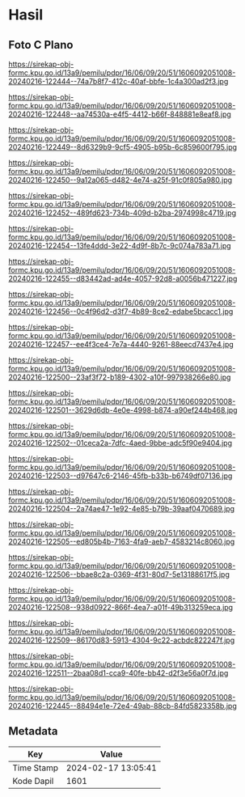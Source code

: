 # Hasil

## Foto C Plano

https://sirekap-obj-formc.kpu.go.id/13a9/pemilu/pdpr/16/06/09/20/51/1606092051008-20240216-122444--74a7b8f7-412c-40af-bbfe-1c4a300ad2f3.jpg

https://sirekap-obj-formc.kpu.go.id/13a9/pemilu/pdpr/16/06/09/20/51/1606092051008-20240216-122448--aa74530a-e4f5-4412-b66f-848881e8eaf8.jpg

https://sirekap-obj-formc.kpu.go.id/13a9/pemilu/pdpr/16/06/09/20/51/1606092051008-20240216-122449--8d6329b9-9cf5-4905-b95b-6c859600f795.jpg

https://sirekap-obj-formc.kpu.go.id/13a9/pemilu/pdpr/16/06/09/20/51/1606092051008-20240216-122450--9a12a065-d482-4e74-a25f-91c0f805a980.jpg

https://sirekap-obj-formc.kpu.go.id/13a9/pemilu/pdpr/16/06/09/20/51/1606092051008-20240216-122452--489fd623-734b-409d-b2ba-2974998c4719.jpg

https://sirekap-obj-formc.kpu.go.id/13a9/pemilu/pdpr/16/06/09/20/51/1606092051008-20240216-122454--13fe4ddd-3e22-4d9f-8b7c-9c074a783a71.jpg

https://sirekap-obj-formc.kpu.go.id/13a9/pemilu/pdpr/16/06/09/20/51/1606092051008-20240216-122455--d83442ad-ad4e-4057-92d8-a0056b471227.jpg

https://sirekap-obj-formc.kpu.go.id/13a9/pemilu/pdpr/16/06/09/20/51/1606092051008-20240216-122456--0c4f96d2-d3f7-4b89-8ce2-edabe5bcacc1.jpg

https://sirekap-obj-formc.kpu.go.id/13a9/pemilu/pdpr/16/06/09/20/51/1606092051008-20240216-122457--ee4f3ce4-7e7a-4440-9261-88eecd7437e4.jpg

https://sirekap-obj-formc.kpu.go.id/13a9/pemilu/pdpr/16/06/09/20/51/1606092051008-20240216-122500--23af3f72-b189-4302-a10f-997938266e80.jpg

https://sirekap-obj-formc.kpu.go.id/13a9/pemilu/pdpr/16/06/09/20/51/1606092051008-20240216-122501--3629d6db-4e0e-4998-b874-a90ef244b468.jpg

https://sirekap-obj-formc.kpu.go.id/13a9/pemilu/pdpr/16/06/09/20/51/1606092051008-20240216-122502--01ceca2a-7dfc-4aed-9bbe-adc5f90e9404.jpg

https://sirekap-obj-formc.kpu.go.id/13a9/pemilu/pdpr/16/06/09/20/51/1606092051008-20240216-122503--d97647c6-2146-45fb-b33b-b6749df07136.jpg

https://sirekap-obj-formc.kpu.go.id/13a9/pemilu/pdpr/16/06/09/20/51/1606092051008-20240216-122504--2a74ae47-1e92-4e85-b79b-39aaf0470689.jpg

https://sirekap-obj-formc.kpu.go.id/13a9/pemilu/pdpr/16/06/09/20/51/1606092051008-20240216-122505--ed805b4b-7163-4fa9-aeb7-4583214c8060.jpg

https://sirekap-obj-formc.kpu.go.id/13a9/pemilu/pdpr/16/06/09/20/51/1606092051008-20240216-122506--bbae8c2a-0369-4f31-80d7-5e13188617f5.jpg

https://sirekap-obj-formc.kpu.go.id/13a9/pemilu/pdpr/16/06/09/20/51/1606092051008-20240216-122508--938d0922-866f-4ea7-a01f-49b313259eca.jpg

https://sirekap-obj-formc.kpu.go.id/13a9/pemilu/pdpr/16/06/09/20/51/1606092051008-20240216-122509--86170d83-5913-4304-9c22-acbdc822247f.jpg

https://sirekap-obj-formc.kpu.go.id/13a9/pemilu/pdpr/16/06/09/20/51/1606092051008-20240216-122511--2baa08d1-cca9-40fe-bb42-d2f3e56a0f7d.jpg

https://sirekap-obj-formc.kpu.go.id/13a9/pemilu/pdpr/16/06/09/20/51/1606092051008-20240216-122445--88494e1e-72e4-49ab-88cb-84fd5823358b.jpg


## Metadata

| Key        | Value               |
| ---------- | ------------------- |
| Time Stamp | 2024-02-17 13:05:41 |
| Kode Dapil | 1601                |



